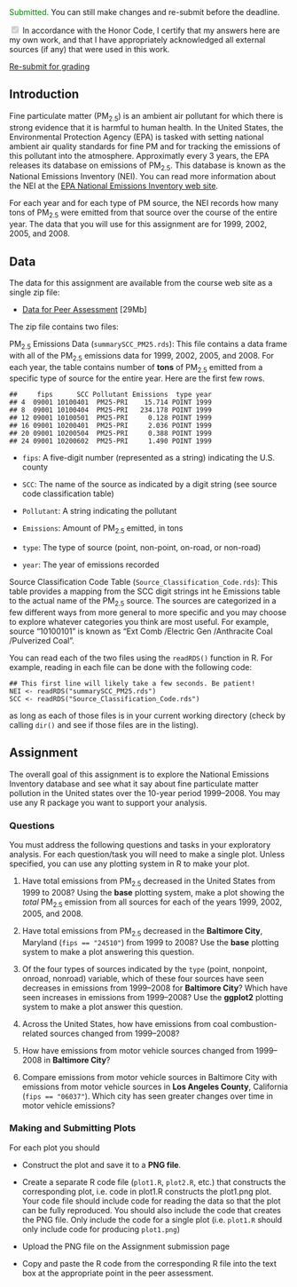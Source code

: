 <!-- h1.assessmentTitle Course Project 2-->
<div id="assessmentForm">
  <div id="topContentToolbar" class="contentToolbar form-actions">
<div class="assessmentActionBar"><div class="contentToolbarButtons"><div class="pull-left" style="text-align: left;"><span style="color:green"><i class="icon-ok"></i> Submitted.</span>  You can still make changes and re-submit before the deadline.<p><label><input type="checkbox" id="honorCode" class="honorCode" disabled="disabled" checked="checked">&nbsp;In accordance with the Honor Code, I certify that my answers here are my own work, and that I have appropriately acknowledged all external sources (if any) that were used in this work.</label></p></div><div class="pull-right"><a id="assessmentSubmit" href="#" role="button" class="hg-internal assessmentSubmit btn btn-primary">Re-submit for grading</a></div></div></div></div>
  <div id="assessmentFormContent"><div class="submissionForm"><div id="assessmentHead"><div id="forumThreadLinkSection"></div></div><div id="evaluatedGroup-f5ff7c3e71d8f4ff" class="assessmentSection"><div class="assessmentExposition"><div class="assessmentText" dir="auto"><h2>Introduction</h2>

<p>Fine particulate matter (PM<sub>2.5</sub>) is an ambient air pollutant
for which there is strong evidence that it is harmful to human
health. In the United States, the Environmental Protection Agency
(EPA) is tasked with setting national ambient air quality standards
for fine PM and for tracking the emissions of this pollutant into the
atmosphere. Approximatly every 3 years, the EPA releases its database
on emissions of PM<sub>2.5</sub>. This database is known as the
National Emissions Inventory (NEI). You can read more information
about the NEI at the <a href="http://www.epa.gov/ttn/chief/eiinformation.html">EPA National Emissions Inventory web
site</a>.</p>

<p>For each year and for each type of PM source, the NEI records how many
tons of PM<sub>2.5</sub> were emitted from that source over the course
of the entire year. The data that you will use for this assignment are
for 1999, 2002, 2005, and 2008.</p>

<h2>Data</h2>

<p>The data for this assignment are available from the course web site as
a single zip file:</p>

<ul><li><a href="https://d396qusza40orc.cloudfront.net/exdata%2Fdata%2FNEI_data.zip">Data for Peer Assessment</a> [29Mb]</li>
</ul><p>The zip file contains two files:</p>

<p>PM<sub>2.5</sub> Emissions Data (<code>summarySCC_PM25.rds</code>):
This file contains a data frame with all of the PM<sub>2.5</sub>
emissions data for 1999, 2002, 2005, and 2008. For each year, the
table contains number of <strong>tons</strong> of PM<sub>2.5</sub> emitted from a
specific type of source for the entire year. Here are the first few
rows.</p>

<pre><code>##     fips      SCC Pollutant Emissions  type year
## 4  09001 10100401  PM25-PRI    15.714 POINT 1999
## 8  09001 10100404  PM25-PRI   234.178 POINT 1999
## 12 09001 10100501  PM25-PRI     0.128 POINT 1999
## 16 09001 10200401  PM25-PRI     2.036 POINT 1999
## 20 09001 10200504  PM25-PRI     0.388 POINT 1999
## 24 09001 10200602  PM25-PRI     1.490 POINT 1999
</code></pre>

<ul><li><p><code>fips</code>: A five-digit number (represented as a string)
indicating the U.S. county </p></li>
<li><p><code>SCC</code>: The name of the source as indicated by a digit
string (see source code classification table)</p></li>
<li><p><code>Pollutant</code>: A string indicating the pollutant</p></li>
<li><p><code>Emissions</code>: Amount of PM<sub>2.5</sub> emitted, in tons</p></li>
<li><p><code>type</code>: The type of source (point, non-point, on-road, or
non-road)</p></li>
<li><p><code>year</code>: The year of emissions recorded</p></li>
</ul><p>Source Classification Code Table
(<code>Source_Classification_Code.rds</code>): This table provides a
mapping from the SCC digit strings int he Emissions table to the
actual name of the PM<sub>2.5</sub> source. The sources are
categorized in a few different ways from more general to more specific
and you may choose to explore whatever categories you think are most
useful. For example, source “10100101” is known as “Ext Comb /Electric Gen /Anthracite Coal /Pulverized Coal”.</p>

<p>You can read each of the two files using the <code>readRDS()</code> function in R. For example, reading in each file can be done with the following code:</p>

<pre><code class="r">## This first line will likely take a few seconds. Be patient!
NEI &lt;- readRDS("summarySCC_PM25.rds")
SCC &lt;- readRDS("Source_Classification_Code.rds")
</code></pre>

<p>as long as each of those files is in your current working directory
(check by calling <code>dir()</code> and see if those files are in the
listing).</p>

<h2>Assignment</h2>

<p>The overall goal of this assignment is to explore the National
Emissions Inventory database and see what it say about fine
particulate matter pollution in the United states over the 10-year
period 1999–2008. You may use any R package you want to support your
analysis.</p>

<h3>Questions</h3>

<p>You must address the following questions and tasks in your exploratory
analysis. For each question/task you will need to make a single
plot. Unless specified, you can use any plotting system in R to make
your plot.</p>

<ol><li><p>Have total emissions from PM<sub>2.5</sub> decreased in the United
States from 1999 to 2008? Using the <strong>base</strong> plotting system, make a
plot showing the <em>total</em> PM<sub>2.5</sub> emission from all sources
for each of the years 1999, 2002, 2005, and 2008.</p></li>
<li><p>Have total emissions from PM<sub>2.5</sub> decreased in the
<strong>Baltimore City</strong>, Maryland (<code>fips == "24510"</code>) from 1999 to
2008? Use the <strong>base</strong> plotting system to make a plot answering this
question.</p></li>
<li><p>Of the four types of sources indicated by the <code>type</code>
(point, nonpoint, onroad, nonroad) variable, which of these four
sources have seen decreases in emissions from 1999–2008 for
<strong>Baltimore City</strong>? Which have seen increases in emissions from
1999–2008? Use the <strong>ggplot2</strong> plotting system to make a plot answer
this question.</p></li>
<li><p>Across the United States, how have emissions from coal
combustion-related sources changed from 1999–2008?</p></li>
<li><p>How have emissions from motor vehicle sources changed from
1999–2008 in <strong>Baltimore City</strong>? </p></li>
<li><p>Compare emissions from motor vehicle sources in Baltimore City with
emissions from motor vehicle sources in <strong>Los Angeles County</strong>,
California (<code>fips == "06037"</code>). Which city has seen greater
changes over time in motor vehicle emissions?</p></li>
</ol><h3>Making and Submitting Plots</h3>

<p>For each plot you should</p>

<ul><li><p>Construct the plot and save it to a <strong>PNG file</strong>.</p></li>
<li><p>Create a separate R code file (<code>plot1.R</code>,
<code>plot2.R</code>, etc.) that constructs the corresponding plot,
i.e. code in plot1.R constructs the plot1.png plot. Your code file
should include code for reading the data so that the plot can be
fully reproduced. You should also include the code that creates the
PNG file. Only include the code for a single plot
(i.e. <code>plot1.R</code> should only include code for producing
<code>plot1.png</code>)</p></li>
<li><p>Upload the PNG file on the Assignment submission page</p></li>
<li><p>Copy and paste the R code from the corresponding R file into the
text box at the appropriate point in the peer assessment.</p></li>
</ul></div></div></div>

</div>
